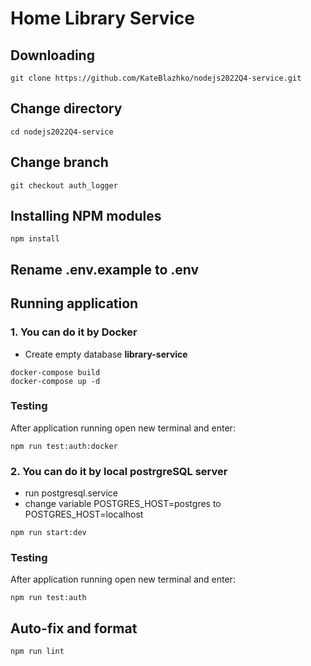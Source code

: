 # Home Library Service

## Downloading

```
git clone https://github.com/KateBlazhko/nodejs2022Q4-service.git
```

## Change directory

```
cd nodejs2022Q4-service
```

## Change branch

```
git checkout auth_logger
```

## Installing NPM modules

```
npm install
```

## Rename .env.example to .env

## Running application

### 1. You can do it by Docker

- Create empty database **library-service**

```
docker-compose build
docker-compose up -d
```

### Testing

After application running open new terminal and enter:

```
npm run test:auth:docker
```

### 2. You can do it by local postrgreSQL server

- run postgresql.service
- change variable POSTGRES_HOST=postgres to POSTGRES_HOST=localhost

```
npm run start:dev
```

### Testing

After application running open new terminal and enter:

```
npm run test:auth
```

## Auto-fix and format

```
npm run lint
```
